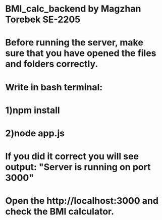 # BMI_calc_backend by Magzhan Torebek SE-2205
# Before running the server, make sure that you have opened the files and folders correctly.
# Write in bash terminal:
# 1)npm install
# 2)node app.js
# If you did it correct you will see output: "Server is running on port 3000"
# Open the http://localhost:3000 and check the BMI calculator.

